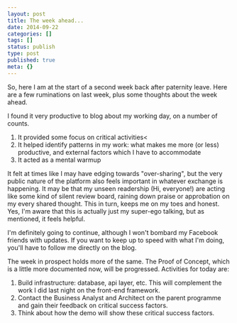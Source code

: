 ```yaml
---
layout: post
title: The week ahead...
date: 2014-09-22
categories: []
tags: []
status: publish
type: post
published: true
meta: {}
---
```

So, here I am at the start of a second week back after paternity leave.
Here are a few ruminations on last week, plus some thoughts about the week
ahead.

I found it very productive to blog about my working day, on a number of counts.


1. It provided some focus on critical activities<
2. It helped identify patterns in my work: what makes me more (or less)
   productive, and external factors which I have to accommodate
3. It acted as a mental warmup

It felt at times like I may have edging towards "over-sharing", but the very
public nature of the platform also feels important in whatever exchange is
happening. It may be that my unseen readership (Hi, everyone!) are acting
like some kind of silent review board, raining down praise or approbation
on my every shared thought. This in turn, keeps me on my toes and honest.
Yes, I'm aware that this is actually just my super-ego talking, but as
mentioned, it feels helpful.

I'm definitely going to continue, although I won't bombard my Facebook
friends with updates. If you want to keep up to speed with what I'm
doing, you'll have to follow me directly on the blog.

The week in prospect holds more of the same. The Proof of Concept, which
is a little more documented now, will be progressed. Activities for today are:


1. Build infrastructure: database, api layer, etc. This will complement the
   work I did last night on the front-end framework.
2. Contact the Business Analyst and Architect on the parent programme and gain
   their feedback on critical success factors.
3. Think about how the demo will show these critical success factors.
